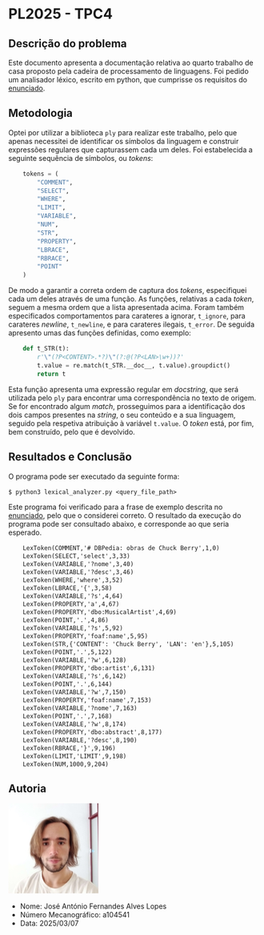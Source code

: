 # PL2025 - TPC4
## Descrição do problema

Este documento apresenta a documentação relativa ao quarto trabalho de casa
proposto pela cadeira de processamento de linguagens. Foi pedido um analisador
léxico, escrito em python, que cumprisse os requisitos do [enunciado](tpc4.pdf).

## Metodologia

Optei por utilizar a biblioteca ```ply``` para realizar este trabalho, pelo que
apenas necessitei de identificar os símbolos da linguagem e construir expressões
regulares que capturassem cada um deles. Foi estabelecida a seguinte sequência
de símbolos, ou *tokens*:

```py
    tokens = (
        "COMMENT",
        "SELECT",
        "WHERE",
        "LIMIT",
        "VARIABLE",
        "NUM",
        "STR",
        "PROPERTY",
        "LBRACE",
        "RBRACE",
        "POINT"
    )
```

De modo a garantir a correta ordem de captura dos *tokens*, especifiquei cada
um deles através de uma função. As funções, relativas a cada *token*, seguem a
mesma ordem que a lista apresentada acima. Foram também especificados
comportamentos para carateres a ignorar, ```t_ignore```, para carateres
*newline*, ```t_newline```, e para carateres ilegais, ```t_error```. De seguida
apresento umas das funções definidas, como exemplo:

```py
    def t_STR(t):
        r'\"(?P<CONTENT>.*?)\"(?:@(?P<LAN>\w+))?'
        t.value = re.match(t_STR.__doc__, t.value).groupdict()
        return t
```

Esta função apresenta uma expressão regular em *docstring*, que será utilizada
pelo ```ply``` para encontrar uma correspondência no texto de origem. Se for
encontrado algum *match*, prosseguimos para a identificação dos dois campos
presentes na *string*, o seu conteúdo e a sua linguagem, seguido pela
respetiva atribuição à variável ```t.value```. O *token* está, por fim, bem
construído, pelo que é devolvido.

## Resultados e Conclusão

O programa pode ser executado da seguinte forma:

```
$ python3 lexical_analyzer.py <query_file_path>
```

Este programa foi verificado para a frase de exemplo descrita no
[enunciado](tpc4.pdf), pelo que o considerei correto. O resultado da execução do
programa pode ser consultado abaixo, e corresponde ao que seria esperado.

```
    LexToken(COMMENT,'# DBPedia: obras de Chuck Berry',1,0)
    LexToken(SELECT,'select',3,33)
    LexToken(VARIABLE,'?nome',3,40)
    LexToken(VARIABLE,'?desc',3,46)
    LexToken(WHERE,'where',3,52)
    LexToken(LBRACE,'{',3,58)
    LexToken(VARIABLE,'?s',4,64)
    LexToken(PROPERTY,'a',4,67)
    LexToken(PROPERTY,'dbo:MusicalArtist',4,69)
    LexToken(POINT,'.',4,86)
    LexToken(VARIABLE,'?s',5,92)
    LexToken(PROPERTY,'foaf:name',5,95)
    LexToken(STR,{'CONTENT': 'Chuck Berry', 'LAN': 'en'},5,105)
    LexToken(POINT,'.',5,122)
    LexToken(VARIABLE,'?w',6,128)
    LexToken(PROPERTY,'dbo:artist',6,131)
    LexToken(VARIABLE,'?s',6,142)
    LexToken(POINT,'.',6,144)
    LexToken(VARIABLE,'?w',7,150)
    LexToken(PROPERTY,'foaf:name',7,153)
    LexToken(VARIABLE,'?nome',7,163)
    LexToken(POINT,'.',7,168)
    LexToken(VARIABLE,'?w',8,174)
    LexToken(PROPERTY,'dbo:abstract',8,177)
    LexToken(VARIABLE,'?desc',8,190)
    LexToken(RBRACE,'}',9,196)
    LexToken(LIMIT,'LIMIT',9,198)
    LexToken(NUM,1000,9,204)
```

## Autoria
![image](../images/a104541.png)

- Nome: José António Fernandes Alves Lopes
- Número Mecanográfico: a104541
- Data: 2025/03/07
